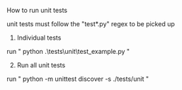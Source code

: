 How to run unit tests

unit tests must follow the "test*.py" regex to be picked up

1. Individual tests

run " python .\tests\unit\test_example.py "

2. Run all unit tests

run "  python -m unittest discover -s ./tests/unit "